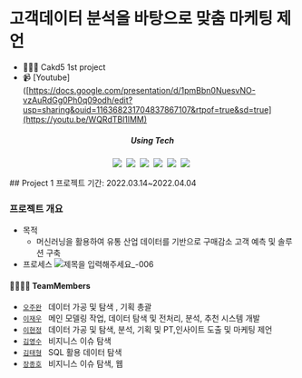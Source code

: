 # 고객데이터 분석을 바탕으로 맞춤 마케팅 제언

- 👩🏻‍🏫 Cakd5 1st project
- 📹 [Youtube]([https://docs.google.com/presentation/d/1pmBbn0NuesvNO-vzAuRdGg0Ph0q09odh/edit?usp=sharing&ouid=116368231704837867107&rtpof=true&sd=true](https://youtu.be/WQRdTBl1lMM)


<h5 align='center'> Using Tech </h5>
<p align="center">
  <img src="https://img.shields.io/badge/Python-3766AB?style=flat-square&logo=Python&logoColor=white"/></a>&nbsp 
  <img src="https://img.shields.io/badge/SQL-6DB33F?style=flat-square&logo=SQL&logoColor=white"/></a>&nbsp 
  <img src="https://img.shields.io/badge/Pandas-005571?style=flat-square&logo=pandas&logoColor=white"/></a>&nbsp 
    <img src="https://img.shields.io/badge/Numpy-orange?style=flat-square&logo=Numpy&logoColor=white"/></a>&nbsp
        <img src="https://img.shields.io/badge/Sklearn-pink?style=flat-square&logo=Sklearn&logoColor=white"/></a>&nbsp
            <img src="https://img.shields.io/badge/Surprise-yellow?style=flat-square&logo=Surprise&logoColor=white"/></a>&nbsp
</p>
## Project 1
프로젝트 기간: 2022.03.14~2022.04.04

### 프로젝트 개요

* 목적
    *  머신러닝을 활용하여 유통 산업 데이터를 기반으로 구매감소 고객 예측 및 솔루션 구축
* 프로세스
![제목을 입력해주세요_-006](https://user-images.githubusercontent.com/96768479/175240113-aeb1775d-1669-4d22-bc63-34bedfa1ae4d.png)


#### 👨‍👩‍👦‍👦 TeamMembers  

- [`오주완`](https://github.com/joowaun93) &nbsp; 데이터 가공 및 탐색 , 기획 총괄
- [`이재우`](https://github.com/leedaedoo2) &nbsp; 메인 모델링 작업, 데이터 탐색 및 전처리, 분석, 추천 시스템 개발
- [`이현정`](https://github.com/hyunjung28) &nbsp; 데이터 가공 및 탐색, 분석, 기획 및 PT,인사이트 도출 및 마케팅 제언
- [`김영수`](https://github.com/YsKim00) &nbsp; 비지니스 이슈 탐색
- [`김태형`](https://github.com/TH96s) &nbsp; SQL 활용 데이터 탐색
- [`장종호`](https://github.com/Ellishavelock) &nbsp; 비지니스 이슈 탐색, 웹

